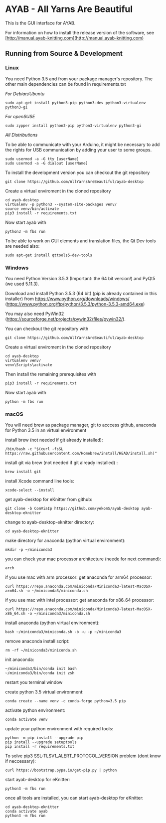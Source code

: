 # AYAB - All Yarns Are Beautiful

This is the GUI interface for AYAB.

For information on how to install the release version of the software, see
[http://manual.ayab-knitting.com](http://manual.ayab-knitting.com)

## Running from Source & Development

### Linux

You need Python 3.5 and from your package manager's repository.
The other main dependencies can be found in requirements.txt

*For Debian/Ubuntu*

    sudo apt-get install python3-pip python3-dev python3-virtualenv python3-gi

*For openSUSE*

    sudo zypper install python3-pip python3-virtualenv python3-gi

*All Distributions*

To be able to communicate with your Arduino, it might be necessary to add the rights for USB communication by adding your user to some groups.

    sudo usermod -a -G tty [userName]
    sudo usermod -a -G dialout [userName]

To install the development version you can checkout the git repository

    git clone https://github.com/AllYarnsAreBeautiful/ayab-desktop

Create a virtual enviroment in the cloned repository

    cd ayab-desktop
    virtualenv -p python3 --system-site-packages venv/
    source venv/bin/activate
    pip3 install -r requirements.txt

Now start ayab with

    python3 -m fbs run

To be able to work on GUI elements and translation files, the Qt Dev tools are needed also:

    sudo apt-get install qttools5-dev-tools

### Windows

You need Python Version 3.5.3 (Important: the 64 bit version!) and PyQt5 (we used 5.11.3).

Download and install Python 3.5.3 (64 bit) (pip is already contained in this installer) from
    https://www.python.org/downloads/windows/ (https://www.python.org/ftp/python/3.5.3/python-3.5.3-amd64.exe)

You may also need PyWin32 (https://sourceforge.net/projects/pywin32/files/pywin32/).

You can checkout the git repository with

    git clone https://github.com/AllYarnsAreBeautiful/ayab-desktop

Create a virtual enviroment in the cloned repository

    cd ayab-desktop
    virtualenv venv/
    venv\Scripts\activate

Then install the remaining prerequisites with

    pip3 install -r requirements.txt

Now start ayab with

    python -m fbs run

### macOS

You will need brew as package manager, git to acccess github, anaconda for Python 3.5 in an virtual environment

install brew (not needed if git already installed):

    /bin/bash -c "$(curl -fsSL https://raw.githubusercontent.com/Homebrew/install/HEAD/install.sh)"

install git via brew (not needed if git already installed) :

    brew install git

install Xcode command line tools:

    xcode-select --install

get ayab-desktop for eKnitter from github:

    git clone -b ComViaIp https://github.com/yekomS/ayab-desktop ayab-desktop-eknitter

change to ayab-desktop-eknitter directory:

    cd ayab-desktop-eknitter

make directory for anaconda (python virtual environment):

    mkdir -p ~/miniconda3

you can check your mac processor architecture (neede for next command):

    arch

if you use mac with arm processor: get anaconda for arm64 processor:

    curl https://repo.anaconda.com/miniconda/Miniconda3-latest-MacOSX-arm64.sh -o ~/miniconda3/miniconda.sh

if you use mac with intel processor: get anaconda for x86_64 processor:

    curl https://repo.anaconda.com/miniconda/Miniconda3-latest-MacOSX-x86_64.sh -o ~/miniconda3/miniconda.sh

install anaconda (python virtual environment): 
    
    bash ~/miniconda3/miniconda.sh -b -u -p ~/miniconda3

remove anaconda install script:

    rm -rf ~/miniconda3/miniconda.sh


init anaconda:

    ~/miniconda3/bin/conda init bash
    ~/miniconda3/bin/conda init zsh

restart you terminal window

create python 3.5 virtual environment:

    conda create --name venv -c conda-forge python=3.5 pip

activate python environment:

    conda activate venv

update your python environment with required tools:

    python -m pip install --upgrade pip
    pip install --upgrade setuptools
    pip install -r requirements.txt

To solve pip3 SSL:TLSV1_ALERT_PROTOCOL_VERSION problem (dont know if neccessary):
    
    curl https://bootstrap.pypa.io/get-pip.py | python

start ayab-desktop for eKnitter:

    python3 -m fbs run




once all tools are installed, you can start ayab-desktop for eKnitter:

    cd ayab-desktop-eknitter
    conda activate ayab
    python3 -m fbs run
